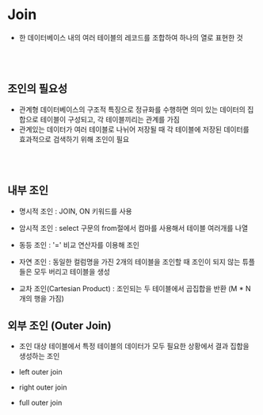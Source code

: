 # Join

- 한 데이터베이스 내의 여러 테이블의 레코드를 조합하여 하나의 열로 표현한 것

</br></br>
## 조인의 필요성

- 관계형 데이터베이스의 구조적 특징으로 정규화를 수행하면 의미 있는 데이터의
집합으로 테이블이 구성되고, 각 테이블끼리는 관계를 가짐
- 관계있는 데이터가 여러 테이블로 나뉘어 저장될 때 각 테이블에 저장된
데이터를 효과적으로 검색하기 위해 조인이 필요

</br></br>
## 내부 조인
- 명시적 조인 : JOIN, ON 키워드를 사용

- 암시적 조인 : select 구문의 from절에서 컴마를 사용해서 테이블 여러개를 나열

- 동등 조인 : '=' 비교 연산자를 이용해 조인

- 자연 조인 : 동일한 컬럼명을 가진 2개의 테이블을 조인할 때 조인이 되지 않는
튜플들은 모두 버리고 테이블을 생성

- 교차 조인(Cartesian Product) : 조인되는 두 테이블에서 곱집합을 반환 (M * N 개의 행을 가짐)

## 외부 조인 (Outer Join)
- 조인 대상 테이블에서 특정 테이블의 데이터가 모두 필요한 상황에서 
결과 집합을 생성하는 조인

- left outer join
- right outer join
- full outer join
